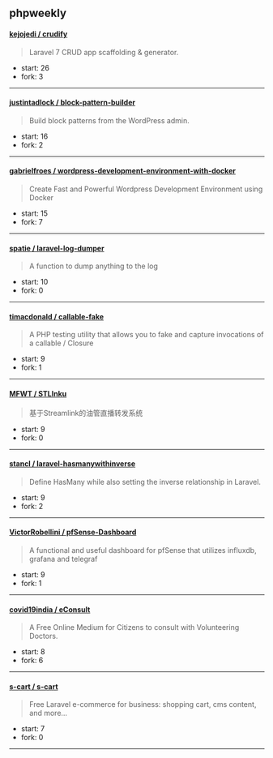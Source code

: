 ## phpweekly

#### [kejojedi / crudify](https://github.com/kejojedi/crudify)

> Laravel 7 CRUD app scaffolding & generator.

+ start: 26
+ fork: 3

----


#### [justintadlock / block-pattern-builder](https://github.com/justintadlock/block-pattern-builder)

> Build block patterns from the WordPress admin.

+ start: 16
+ fork: 2

----


#### [gabrielfroes / wordpress-development-environment-with-docker](https://github.com/gabrielfroes/wordpress-development-environment-with-docker)

> Create Fast and Powerful Wordpress Development Environment using Docker

+ start: 15
+ fork: 7

----


#### [spatie / laravel-log-dumper](https://github.com/spatie/laravel-log-dumper)

> A function to dump anything to the log

+ start: 10
+ fork: 0

----


#### [timacdonald / callable-fake](https://github.com/timacdonald/callable-fake)

> A PHP testing utility that allows you to fake and capture invocations of a callable / Closure

+ start: 9
+ fork: 1

----


#### [MFWT / STLInku](https://github.com/MFWT/STLInku)

> 基于Streamlink的油管直播转发系统

+ start: 9
+ fork: 0

----


#### [stancl / laravel-hasmanywithinverse](https://github.com/stancl/laravel-hasmanywithinverse)

> Define HasMany while also setting the inverse relationship in Laravel.

+ start: 9
+ fork: 2

----


#### [VictorRobellini / pfSense-Dashboard](https://github.com/VictorRobellini/pfSense-Dashboard)

> A functional and useful dashboard for pfSense that utilizes influxdb, grafana and telegraf

+ start: 9
+ fork: 1

----


#### [covid19india / eConsult](https://github.com/covid19india/eConsult)

> A Free Online Medium for Citizens to consult with Volunteering Doctors.

+ start: 8
+ fork: 6

----


#### [s-cart / s-cart](https://github.com/s-cart/s-cart)

> Free Laravel e-commerce for business: shopping cart, cms content, and more...

+ start: 7
+ fork: 0

----

